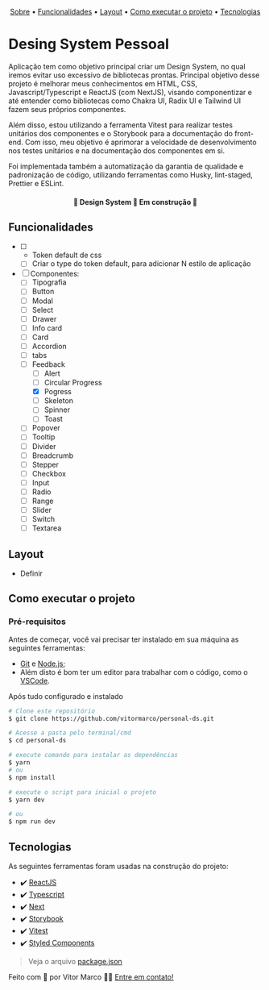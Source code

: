 <p align="center">
 <a href="#desing-system-pessoal">Sobre</a> •
 <a href="#funcionalidades">Funcionalidades</a> •
 <a href="#layout">Layout</a> •
 <a href="#como-executar-o-projeto">Como executar o projeto</a>  •
 <a href="#tecnologias">Tecnologias</a>
</p>

# Desing System Pessoal

Aplicação tem como objetivo principal criar um Design System, no qual iremos evitar uso excessivo de bibliotecas prontas.
Principal objetivo desse projeto é melhorar meus conhecimentos em HTML, CSS, Javascript/Typescript e ReactJS (com NextJS), visando
componentizar e até entender como bibliotecas como Chakra UI, Radix UI e Tailwind UI fazem seus próprios componentes.

Além disso, estou utilizando a ferramenta Vitest para realizar testes unitários dos componentes e o Storybook para a documentação do front-end. Com isso, meu objetivo é aprimorar a velocidade de desenvolvimento nos testes unitários e na documentação dos componentes em si.

Foi implementada também a automatização da garantia de qualidade e padronização de código, utilizando ferramentas como Husky, lint-staged, Prettier e ESLint.

<h4 align="center"> 🚧 Design System 🚀 Em construção 🚧 </h4>

## Funcionalidades

- [ ] - Token default de css
  - [ ] Criar o type do token default, para adicionar N estilo de aplicação
- [ ] Componentes:
  - [ ] Tipografia
  - [ ] Button
  - [ ] Modal
  - [ ] Select
  - [ ] Drawer
  - [ ] Info card
  - [ ] Card
  - [ ] Accordion
  - [ ] tabs
  - [ ] Feedback
    - [ ] Alert
    - [ ] Circular Progress
    - [x] Pogress
    - [ ] Skeleton
    - [ ] Spinner
    - [ ] Toast
  - [ ] Popover
  - [ ] Tooltip
  - [ ] Divider
  - [ ] Breadcrumb
  - [ ] Stepper
  - [ ] Checkbox
  - [ ] Input
  - [ ] Radio
  - [ ] Range
  - [ ] Slider
  - [ ] Switch
  - [ ] Textarea

## Layout

- Definir

## Como executar o projeto

### Pré-requisitos

Antes de começar, você vai precisar ter instalado em sua máquina as seguintes ferramentas:

- [Git](https://git-scm.com) e [Node.js](https://nodejs.org/en/);
- Além disto é bom ter um editor para trabalhar com o código, como o [VSCode](https://code.visualstudio.com/).

Após tudo configurado e instalado

```bash
# Clone este repositório
$ git clone https://github.com/vitormarco/personal-ds.git

# Acesse a pasta pelo terminal/cmd
$ cd personal-ds

# execute comando para instalar as dependências
$ yarn
# ou
$ npm install

# execute o script para inicial o projeto
$ yarn dev

# ou
$ npm run dev
```

## Tecnologias

As seguintes ferramentas foram usadas na construção do projeto:

- ✔️ [ReactJS](https://reactjs.org/)
- ✔️ [Typescript](https://www.typescriptlang.org/)
- ✔️ [Next](https://nextjs.org/docs/basic-features/typescript)
- ✔️ [Storybook](https://storybook.js.org/)
- ✔️ [Vitest](https://vitest.dev/)
- ✔️ [Styled Components](https://styled-components.com/)

> Veja o arquivo [package.json](https://github.com/vitormarco/personal-ds/blob/main/package.json)

Feito com 🧡 por Vítor Marco 👋🏽 [Entre em contato!](https://www.linkedin.com/in/vitor-marco/)

